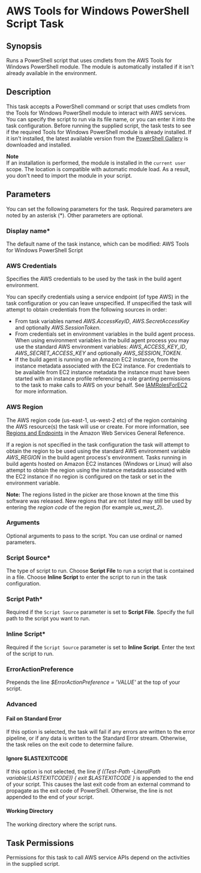 # AWS Tools for Windows PowerShell Script Task<a name="awspowershell-module-script"></a>

## Synopsis<a name="synopsis"></a>

Runs a PowerShell script that uses cmdlets from the AWS Tools for Windows PowerShell module\. The module is automatically installed if it isn't already available in the environment\.

## Description<a name="description"></a>

This task accepts a PowerShell command or script that uses cmdlets from the Tools for Windows PowerShell module to interact with AWS services\. You can specify the script to run via its file name, or you can enter it into the task configuration\. Before running the supplied script, the task tests to see if the required Tools for Windows PowerShell module is already installed\. If it isn't installed, the latest available version from the [PowerShell Gallery](https://www.powershellgallery.com/packages/AWSPowerShell) is downloaded and installed\.

**Note**  
If an installation is performed, the module is installed in the `current user` scope\. The location is compatible with automatic module load\. As a result, you don't need to import the module in your script\.

## Parameters<a name="parameters"></a>

You can set the following parameters for the task\. Required parameters are noted by an asterisk \(\*\)\. Other parameters are optional\.

### Display name\*<a name="display-name"></a>

The default name of the task instance, which can be modified: AWS Tools for Windows PowerShell Script

### AWS Credentials<a name="aws-credentials"></a>

Specifies the AWS credentials to be used by the task in the build agent environment\.

You can specify credentials using a service endpoint \(of type AWS\) in the task configuration or you can leave unspecified\. If unspecified the task will attempt to obtain credentials from the following sources in order:
+ From task variables named *AWS\.AccessKeyID*, *AWS\.SecretAccessKey* and optionally *AWS\.SessionToken*\.
+ From credentials set in environment variables in the build agent process\. When using environment variables in the build agent process you may use the standard AWS environment variables: *AWS\_ACCESS\_KEY\_ID*, *AWS\_SECRET\_ACCESS\_KEY* and optionally *AWS\_SESSION\_TOKEN*\.
+ If the build agent is running on an Amazon EC2 instance, from the instance metadata associated with the EC2 instance\. For credentials to be available from EC2 instance metadata the instance must have been started with an instance profile referencing a role granting permissions to the task to make calls to AWS on your behalf\. See [IAMRolesForEC2](https://docs.aws.amazon.com/IAM/latest/UserGuide/id_roles_use_switch-role-ec2.html) for more information\.

### AWS Region<a name="aws-region"></a>

The AWS region code \(us\-east\-1, us\-west\-2 etc\) of the region containing the AWS resource\(s\) the task will use or create\. For more information, see [Regions and Endpoints](https://docs.aws.amazon.com/general/latest/gr/rande.html) in the Amazon Web Services General Reference\.

If a region is not specified in the task configuration the task will attempt to obtain the region to be used using the standard AWS environment variable *AWS\_REGION* in the build agent process's environment\. Tasks running in build agents hosted on Amazon EC2 instances \(Windows or Linux\) will also attempt to obtain the region using the instance metadata associated with the EC2 instance if no region is configured on the task or set in the environment variable\.

 **Note:** The regions listed in the picker are those known at the time this software was released\. New regions that are not listed may still be used by entering the *region code* of the region \(for example *us\_west\_2*\)\.

### Arguments<a name="arguments"></a>

Optional arguments to pass to the script\. You can use ordinal or named parameters\.

### Script Source\*<a name="script-source"></a>

The type of script to run\. Choose **Script File** to run a script that is contained in a file\. Choose **Inline Script** to enter the script to run in the task configuration\.

### Script Path\*<a name="script-path"></a>

Required if the `Script Source` parameter is set to **Script File**\. Specify the full path to the script you want to run\.

### Inline Script\*<a name="inline-script"></a>

Required if the `Script Source` parameter is set to **Inline Script**\. Enter the text of the script to run\.

### ErrorActionPreference<a name="erroractionpreference"></a>

Prepends the line *$ErrorActionPreference = 'VALUE'* at the top of your script\.

### Advanced<a name="advanced"></a>

#### Fail on Standard Error<a name="fail-on-standard-error"></a>

If this option is selected, the task will fail if any errors are written to the error pipeline, or if any data is written to the Standard Error stream\. Otherwise, the task relies on the exit code to determine failure\.

#### Ignore $LASTEXITCODE<a name="ignore-lastexitcode"></a>

If this option is not selected, the line *if \(\(Test\-Path \-LiteralPath variable:\\LASTEXITCODE\)\) \{ exit $LASTEXITCODE \}* is appended to the end of your script\. This causes the last exit code from an external command to propagate as the exit code of PowerShell\. Otherwise, the line is not appended to the end of your script\.

#### Working Directory<a name="working-directory"></a>

The working directory where the script runs\.

## Task Permissions<a name="task-permissions"></a>

Permissions for this task to call AWS service APIs depend on the activities in the supplied script\.
